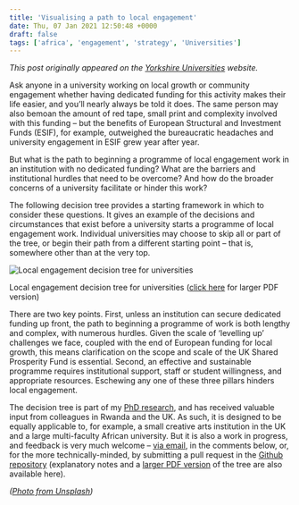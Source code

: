 ```yaml
---
title: 'Visualising a path to local engagement'
date: Thu, 07 Jan 2021 12:50:48 +0000
draft: false
tags: ['africa', 'engagement', 'strategy', 'Universities']
---
```


_This post originally appeared on the [Yorkshire Universities](https://yorkshireuniversities.ac.uk/2021/01/06/visualising-a-path-to-local-engagement/) website._

Ask anyone in a university working on local growth or community engagement whether having dedicated funding for this activity makes their life easier, and you’ll nearly always be told it does. The same person may also bemoan the amount of red tape, small print and complexity involved with this funding – but the benefits of European Structural and Investment Funds (ESIF), for example, outweighed the bureaucratic headaches and university engagement in ESIF grew year after year.

But what is the path to beginning a programme of local engagement work in an institution with no dedicated funding? What are the barriers and institutional hurdles that need to be overcome? And how do the broader concerns of a university facilitate or hinder this work?

The following decision tree provides a starting framework in which to consider these questions. It gives an example of the decisions and circumstances that exist before a university starts a programme of local engagement work. Individual universities may choose to skip all or part of the tree, or begin their path from a different starting point – that is, somewhere other than at the very top.

![Local engagement decision tree for universities](https://ransomjc.files.wordpress.com/2021/01/local-engagement-decision-tree.png)

Local engagement decision tree for universities ([click here](https://github.com/jcransom/flagships/blob/master/Local%20engagement%20decision%20tree.pdf) for larger PDF version)

There are two key points. First, unless an institution can secure dedicated funding up front, the path to beginning a programme of work is both lengthy and complex, with numerous hurdles. Given the scale of ‘levelling up’ challenges we face, coupled with the end of European funding for local growth, this means clarification on the scope and scale of the UK Shared Prosperity Fund is essential. Second, an effective and sustainable programme requires institutional support, staff or student willingness, and appropriate resources. Eschewing any one of these three pillars hinders local engagement.

The decision tree is part of my [PhD research](https://jcransom.com/phd), and has received valuable input from colleagues in Rwanda and the UK. As such, it is designed to be equally applicable to, for example, a small creative arts institution in the UK and a large multi-faculty African university. But it is also a work in progress, and feedback is very much welcome – [via email](mailto:james.ransom.16@ucl.ac.uk), in the comments below, or, for the more technically-minded, by submitting a pull request in the [Github repository](https://github.com/jcransom/flagships) (explanatory notes and a [larger PDF version](https://github.com/jcransom/flagships/blob/master/Local%20engagement%20decision%20tree.pdf) of the tree are also available here).

_([Photo from Unsplash](https://unsplash.com/photos/rE3kbKmLmhE))_